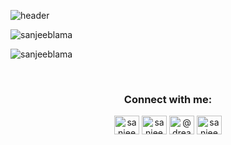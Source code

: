 ![header](https://capsule-render.vercel.app/api?type=waving&color=auto&height=200&section=header&text=Hi,%20I'm%20Sanjeeb%20Lama&fontSize=50&animation=twinkling&fontAlignY=30&desc=Software%20Engineer%20|%20Aspiring%20Entrepreneur%20&descAlignY=51&descAlign=50)

<p align="center">&nbsp;<img align="left" src="https://github-readme-stats.vercel.app/api?username=sanjeeblama&show_icons=true&locale=en" alt="sanjeeblama" /></p>

<p><img align="center" src="https://github-readme-stats.vercel.app/api/top-langs?username=sanjeeblama&show_icons=true&locale=en&layout=compact" alt="sanjeeblama" /></p>
<br/>
<h3 align="center">Connect with me:</h3>
<p align="center">
<a href="https://linkedin.com/in/sanjeeblama" target="blank"><img align="center" src="https://cdn.jsdelivr.net/npm/simple-icons@3.0.1/icons/linkedin.svg" alt="sanjeeblama" height="30" width="40" /></a>
<a href="https://fb.com/sanjeeblamaprofile" target="blank"><img align="center" src="https://cdn.jsdelivr.net/npm/simple-icons@3.0.1/icons/facebook.svg" alt="sanjeeblamaprofile" height="30" width="40" /></a>
<a href="https://medium.com/@dreamer.warrior" target="blank"><img align="center" src="https://cdn.jsdelivr.net/npm/simple-icons@3.0.1/icons/medium.svg" alt="@dreamer.warrior" height="30" width="40" /></a>
<a href="https://www.hackerrank.com/sanjeeb_lama004" target="blank"><img align="center" src="https://cdn.jsdelivr.net/npm/simple-icons@3.0.1/icons/hackerrank.svg" alt="sanjeeb_lama004" height="30" width="40" /></a>
</p>
<br/>
